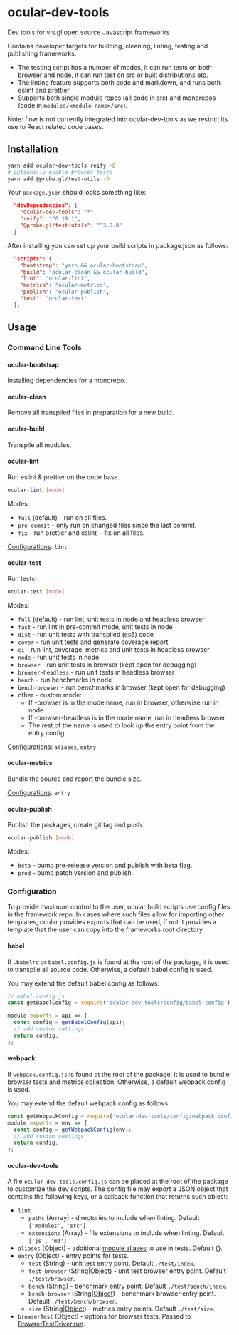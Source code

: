 # ocular-dev-tools

Dev tools for vis.gl open source Javascript frameworks

Contains developer targets for building, cleaning, linting, testing and publishing frameworks.

* The testing script has a number of modes, it can run tests on both browser and node, it can run test on src or built distributions etc.
* The linting feature supports both code and markdown, and runs both eslint and prettier.
* Supports both single module repos (all code in src) and monorepos (code in `modules/<module-name>/src`).


Note: flow is not currently integrated into ocular-dev-tools as we restrict its use to React related code bases.


## Installation

```bash
yarn add ocular-dev-tools reify -D
# optionally enable browser tests
yarn add @probe.gl/test-utils -D
```

Your `package.json` should looks something like:

```json
  "devDependencies": {
    "ocular-dev-tools": "*",
    "reify": "^0.18.1",
    "@probe.gl/test-utils": "^3.0.0"
  }
```

After installing you can set up your build scripts in package.json as follows:

```json
  "scripts": {
    "bootstrap": "yarn && ocular-bootstrap",
    "build": "ocular-clean && ocular-build",
    "lint": "ocular-lint",
    "metrics": "ocular-metrics",
    "publish": "ocular-publish",
    "test": "ocular-test"
  },
```

## Usage

### Command Line Tools

#### ocular-bootstrap

Installing dependencies for a monorepo.

#### ocular-clean

Remove all transpiled files in preparation for a new build.

#### ocular-build

Transpile all modules.

#### ocular-lint

Run eslint & prettier on the code base.

```bash
ocular-lint [mode]
```

Modes:

- `full` (default) - run on all files.
- `pre-commit` - only run on changed files since the last commit.
- `fix` - run prettier and eslint --fix on all files.

[Configurations](#ocular-dev-tools-1): `lint`

#### ocular-test

Run tests.

```bash
ocular-test [mode]
```

Modes:

- `full` (default) - run lint, unit tests in node and headless browser
- `fast` - run lint in pre-commit mode, unit tests in node
- `dist` - run unit tests with transpiled (es5) code
- `cover` - run unit tests and generate coverage report
- `ci` - run lint, coverage, metrics and unit tests in headless browser
- `node` - run unit tests in node
- `browser` - run unit tests in browser (kept open for debugging)
- `browser-headless` - run unit tests in headless browser
- `bench` - run benchmarks in node
- `bench-browser` - run benchmarks in browser (kept open for debugging)
- other - custom mode:
  + If -browser is in the mode name, run in browser, otherwise run in node
  + If -browser-headless is in the mode name, run in headless browser
  + The rest of the name is used to look up the entry point from the entry config.

[Configurations](#ocular-dev-tools-1): `aliases`, `entry`

#### ocular-metrics

Bundle the source and report the bundle size.

[Configurations](#ocular-dev-tools-1): `entry`

#### ocular-publish

Publish the packages, create git tag and push.

```bash
ocular-publish [mode]
```

Modes:

- `beta` - bump pre-release version and publish with beta flag.
- `prod` - bump patch version and publish.


### Configuration

To provide maximum control to the user, ocular build scripts use config files in the framework repo. In cases where such files allow for importing other templates, ocular provides exports that can be used, if not it provides a template that the user can copy into the frameworks root directory.

#### babel

If `.babelrc` or `babel.config.js` is found at the root of the package, it is used to transpile all source code. Otherwise, a default babel config is used.

You may extend the default babel config as follows:

```js
// babel.config.js
const getBabelConfig = require('ocular-dev-tools/config/babel.config');

module.exports = api => {
  const config = getBabelConfig(api);
  // add custom settings
  return config;
};
```

#### webpack

If `webpack.config.js` is found at the root of the package, it is used to bundle browser tests and metrics collection. Otherwise, a default webpack config is used.

You may extend the default webpack config as follows:

```js
const getWebpackConfig = require('ocular-dev-tools/config/webpack.config');
module.exports = env => {
  const config = getWebpackConfig(env);
  // add custom settings
  return config;
};
```

#### ocular-dev-tools

A file `ocular-dev-tools.config.js` can be placed at the root of the package to customize the dev scripts. The config file may export a JSON object that contains the following keys, or a callback function that returns such object:

- `lint`
  + `paths` (Arrray) - directories to include when linting. Default `['modules', 'src']`
  + `extensions` (Array) - file extensions to include when linting. Default `['js', 'md']`
- `aliases` (Object) - additional [module aliases](https://www.npmjs.com/package/module-alias) to use in tests. Default {}.
- `entry` (Object) - entry points for tests.
  + `test` (String) - unit test entry point. Default `./test/index`.
  + `test-browser` (String|[Object](https://webpack.js.org/concepts/entry-points/)) - unit test browser entry point. Default `./test/browser`.
  + `bench` (String) - benchmark entry point. Default `./test/bench/index`.
  + `bench-browser` (String|[Object](https://webpack.js.org/concepts/entry-points/)) - benchmark browser entry point. Default `./test/bench/browser`.
  + `size` (String|[Object](https://webpack.js.org/concepts/entry-points/)) - metrics entry points. Default `./test/size`.
- `browserTest` (Object) - options for browser tests. Passed to [BrowserTestDriver.run](https://uber-web.github.io/probe.gl/#/documentation/api-reference-testing/browsertestdriver).
